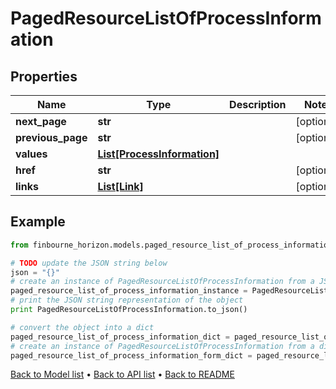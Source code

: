 # PagedResourceListOfProcessInformation


## Properties
Name | Type | Description | Notes
------------ | ------------- | ------------- | -------------
**next_page** | **str** |  | [optional] 
**previous_page** | **str** |  | [optional] 
**values** | [**List[ProcessInformation]**](ProcessInformation.md) |  | 
**href** | **str** |  | [optional] 
**links** | [**List[Link]**](Link.md) |  | [optional] 

## Example

```python
from finbourne_horizon.models.paged_resource_list_of_process_information import PagedResourceListOfProcessInformation

# TODO update the JSON string below
json = "{}"
# create an instance of PagedResourceListOfProcessInformation from a JSON string
paged_resource_list_of_process_information_instance = PagedResourceListOfProcessInformation.from_json(json)
# print the JSON string representation of the object
print PagedResourceListOfProcessInformation.to_json()

# convert the object into a dict
paged_resource_list_of_process_information_dict = paged_resource_list_of_process_information_instance.to_dict()
# create an instance of PagedResourceListOfProcessInformation from a dict
paged_resource_list_of_process_information_form_dict = paged_resource_list_of_process_information.from_dict(paged_resource_list_of_process_information_dict)
```
[Back to Model list](../README.md#documentation-for-models) &#8226; [Back to API list](../README.md#documentation-for-api-endpoints) &#8226; [Back to README](../README.md)


